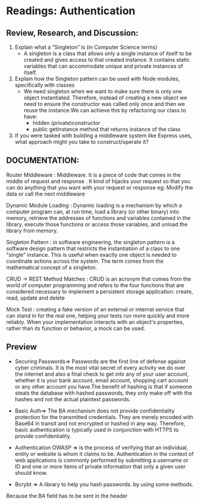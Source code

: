 # Readings: Authentication

## Review, Research, and Discussion: 
1. Explain what a “Singleton” is (in Computer Science terms)
    * A singleton is a class that allows only a single instance of itself to be created and gives access to that  created instance. It contains static variables that can accommodate unique and private instances of itself.
2. Explain how the Singleton pattern can be used with Node modules, specifically with classes
     * We need singleton when we want to make sure there is only one object instantiated. Therefore, instead of creating a new object we need to ensure the constructor was called only once and then we reuse the instance.We can achieve this by refactoring our class to have:
         - hidden (private)constructor
         - public getInstance method that returns instance of the class
3. If you were tasked with building a middleware system like Express uses, what approach might you take to construct/operate it?


## DOCUMENTATION:
Router Middleware
:  Middleware. It is a piece of code that comes in the middle of request and response . It kind of hijacks your request so that you can do anything that you want with your request or response eg: Modify the data or call the next middleware

Dynamic Module Loading
:  Dynamic loading is a mechanism by which a computer program can, at run time, load a library (or other binary) into memory, retrieve the addresses of functions and variables contained in the library, execute those functions or access those variables, and unload the library from memory.

Singleton Pattern
:  in software engineering, the singleton pattern is a software design pattern that restricts the instantiation of a class to one "single" instance. This is useful when exactly one object is needed to coordinate actions across the system. The term comes from the mathematical concept of a singleton.

CRUD -> REST Method Matches
:   CRUD is an acronym that comes from the world of computer programming and refers to the four functions that are considered necessary to implement a persistent storage application: create, read, update and delete

Mock Test
:  creating a fake version of an external or internal service that can stand in for the real one, helping your tests run more quickly and more reliably. When your implementation interacts with an object's properties, rather than its function or behavior, a mock can be used.


## Preview
- Securing Passwords=> Passwords are the first line of defense against cyber criminals. It is the most vital secret of every activity we do over the internet and also a final check to get into any of your user account, whether it is your bank account, email account, shopping cart account or any other account you have.The benefit of hashing is that if someone steals the database with hashed passwords, they only make off with the hashes and not the actual plaintext passwords.

- Basic Auth=> The BA mechanism does not provide confidentiality protection for the transmitted credentials. They are merely encoded with Base64 in transit and not encrypted or hashed in any way. Therefore, basic authentication is typically used in conjunction with HTTPS to provide confidentiality.

- Authentication OWASP => is the process of verifying that an individual, entity or website is whom it claims to be. Authentication in the context of web applications is commonly performed by submitting a username or ID and one or more items of private information that only a given user should know.

- Bcrybt => A library to help you hash passwords. by using some methods.

Because the BA field has to be sent in the header